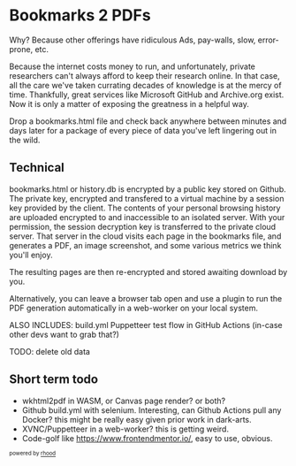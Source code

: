 # Bookmarks 2 PDFs

Why? Because other offerings have ridiculous Ads, pay-walls, slow, error-prone,
etc.

Because the internet costs money to run, and unfortunately, private researchers
can't always afford to keep their research online. In that case, all the care
we've taken currating decades of knowledge is at the mercy of time. Thankfully,
great services like Microsoft GitHub and Archive.org exist. Now it is only a 
matter of exposing the greatness in a helpful way.

Drop a bookmarks.html file and check back anywhere between minutes and days 
later for a package of every piece of data you've left lingering out in the wild.

## Technical

bookmarks.html or history.db is encrypted by a public key stored on Github. The private key, encrypted and transfered to a virtual machine by a session key provided by the client.
The contents of your personal browsing history are uploaded encrypted to 
and inaccessible to an isolated server. 
With your permission, the session decryption key is transferred to the private cloud server. That server in the cloud visits each page in the bookmarks
file, and generates a PDF, an image screenshot, and some various metrics we think
you'll enjoy.

The resulting pages are then re-encrypted and stored awaiting download by you.

Alternatively, you can leave a browser tab open and use a plugin to run the PDF
generation automatically in a web-worker on your local system.

ALSO INCLUDES: build.yml Puppetteer test flow in GitHub Actions 
(in-case other devs want to grab that?)

TODO: delete old data

## Short term todo

* wkhtml2pdf in WASM, or Canvas page render? or both?
* Github build.yml with selenium. Interesting, can 
Github Actions pull any Docker? this might be really easy 
given prior work in dark-arts.
* XVNC/Puppetteer in a web-worker? this is getting weird.
* Code-golf like https://www.frontendmentor.io/, easy to use, obvious.




<sup><sub>powered by [rhood](https://github.com/briancullinan/rhood)</sub></sup>